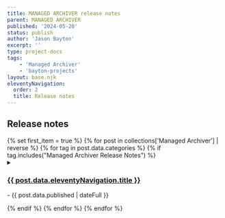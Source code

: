 ```yaml
---
title: MANAGED ARCHIVER release notes
parent: MANAGED ARCHIVER
published: '2024-05-20'
status: publish
author: 'Jason Bayton'
excerpt: ''
type: project-docs
tags: 
    - 'Managed Archiver'
    - 'bayton-projects'
layout: base.njk
eleventyNavigation:
  order: 2
  title: Release notes
---
```


## Release notes

<div class="support-list">
{% set first_item = true %}
{% for post in collections['Managed Archiver'] | reverse %}
{% for tag in post.data.categories %}
{% if tag.includes("Managed Archiver Release Notes") %}

<!-- Start the details element -->
<details {% if first_item %}open{% set first_item = false %}{% endif %}> <!-- Automatically open the first item -->
<!-- Summary element contains the title and date -->
<summary><h3><a href="{{ post.url }}">{{ post.data.eleventyNavigation.title }}</h3></a> - {{ post.data.published | dateFull }}</summary>

<!-- Content of the release note -->
<div class="release-content">
{{ post.templateContent | safe }}
</div>
</details>
<!-- End of details element -->

{% endif %}
{% endfor %}
{% endfor %}
</div>